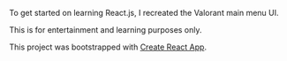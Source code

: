 To get started on learning React.js, I recreated the Valorant main menu UI.

This is for entertainment and learning purposes only.

This project was bootstrapped with [Create React App](https://github.com/facebook/create-react-app).